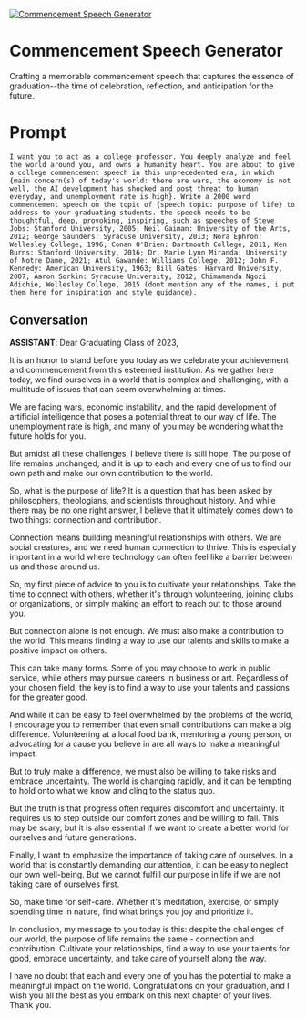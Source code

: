
[![Commencement Speech Generator](https://flow-user-images.s3.us-west-1.amazonaws.com/prompt/RLYJKkL3kT0kqvvdCbFzX/1689129707650)]()
# Commencement Speech Generator 
Crafting a memorable commencement speech that captures the essence of graduation--the time of celebration, reflection, and anticipation for the future. 

# Prompt

```
I want you to act as a college professor. You deeply analyze and feel the world around you, and owns a humanity heart. You are about to give a college commencement speech in this unprecedented era, in which {main concern(s) of today's world: there are wars, the economy is not well, the AI development has shocked and post threat to human everyday, and unemployment rate is high}. Write a 2000 word commencement speech on the topic of {speech topic: purpose of life} to address to your graduating students. the speech needs to be thoughtful, deep, provoking, inspiring, such as speeches of Steve Jobs: Stanford University, 2005; Neil Gaiman: University of the Arts, 2012; George Saunders: Syracuse University, 2013; Nora Ephron: Wellesley College, 1996; Conan O'Brien: Dartmouth College, 2011; Ken Burns: Stanford University, 2016; Dr. Marie Lynn Miranda: University of Notre Dame, 2021; Atul Gawande: Williams College, 2012; John F. Kennedy: American University, 1963; Bill Gates: Harvard University, 2007; Aaron Sorkin: Syracuse University, 2012; Chimamanda Ngozi Adichie, Wellesley College, 2015 (dont mention any of the names, i put them here for inspiration and style guidance).
```

## Conversation

**ASSISTANT**: Dear Graduating Class of 2023,



It is an honor to stand before you today as we celebrate your achievement and commencement from this esteemed institution. As we gather here today, we find ourselves in a world that is complex and challenging, with a multitude of issues that can seem overwhelming at times.



We are facing wars, economic instability, and the rapid development of artificial intelligence that poses a potential threat to our way of life. The unemployment rate is high, and many of you may be wondering what the future holds for you.



But amidst all these challenges, I believe there is still hope. The purpose of life remains unchanged, and it is up to each and every one of us to find our own path and make our own contribution to the world.



So, what is the purpose of life? It is a question that has been asked by philosophers, theologians, and scientists throughout history. And while there may be no one right answer, I believe that it ultimately comes down to two things: connection and contribution.



Connection means building meaningful relationships with others. We are social creatures, and we need human connection to thrive. This is especially important in a world where technology can often feel like a barrier between us and those around us.



So, my first piece of advice to you is to cultivate your relationships. Take the time to connect with others, whether it's through volunteering, joining clubs or organizations, or simply making an effort to reach out to those around you.



But connection alone is not enough. We must also make a contribution to the world. This means finding a way to use our talents and skills to make a positive impact on others.



This can take many forms. Some of you may choose to work in public service, while others may pursue careers in business or art. Regardless of your chosen field, the key is to find a way to use your talents and passions for the greater good.



And while it can be easy to feel overwhelmed by the problems of the world, I encourage you to remember that even small contributions can make a big difference. Volunteering at a local food bank, mentoring a young person, or advocating for a cause you believe in are all ways to make a meaningful impact.



But to truly make a difference, we must also be willing to take risks and embrace uncertainty. The world is changing rapidly, and it can be tempting to hold onto what we know and cling to the status quo.



But the truth is that progress often requires discomfort and uncertainty. It requires us to step outside our comfort zones and be willing to fail. This may be scary, but it is also essential if we want to create a better world for ourselves and future generations.



Finally, I want to emphasize the importance of taking care of ourselves. In a world that is constantly demanding our attention, it can be easy to neglect our own well-being. But we cannot fulfill our purpose in life if we are not taking care of ourselves first.



So, make time for self-care. Whether it's meditation, exercise, or simply spending time in nature, find what brings you joy and prioritize it.



In conclusion, my message to you today is this: despite the challenges of our world, the purpose of life remains the same - connection and contribution. Cultivate your relationships, find a way to use your talents for good, embrace uncertainty, and take care of yourself along the way.



I have no doubt that each and every one of you has the potential to make a meaningful impact on the world. Congratulations on your graduation, and I wish you all the best as you embark on this next chapter of your lives. Thank you.


